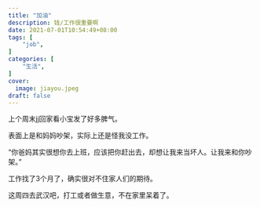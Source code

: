 ```yaml
---
title: "加油"
description: 钱/工作很重要啊
date: 2021-07-01T10:54:49+08:00
tags: [
    "job",
]
categories: [
    "生活",
]
cover:
  image: jiayou.jpeg
draft: false
---
```


上个周末jj回家看小宝发了好多脾气。

表面上是和妈妈吵架，实际上还是怪我没工作。

“你爸妈其实很想你去上班，应该把你赶出去，却想让我来当坏人。让我来和你吵架。”

工作找了3个月了，确实很对不住家人们的期待。

这周四去武汉吧，打工或者做生意，不在家里呆着了。

